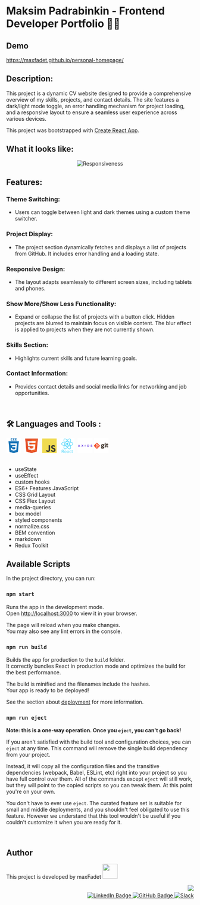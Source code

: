 # Maksim Padrabinkin - Frontend Developer Portfolio 🧑‍💻

## Demo

https://maxfadet.github.io/personal-homepage/

## Description:

This project is a dynamic CV website designed to provide a comprehensive overview of my skills, projects, and contact details. The site features a dark/light mode toggle, an error handling mechanism for project loading, and a responsive layout to ensure a seamless user experience across various devices.

This project was bootstrapped with [Create React App](https://github.com/facebook/create-react-app).

## What it looks like:

<div align="center">
<img src="https://github.com/maxFadet/personal-homepage/blob/master/presentation.gif" title="Responsiveness" alt="Responsiveness"/>
</div>

## Features:

### Theme Switching:
- Users can toggle between light and dark themes using a custom theme switcher.
### Project Display: 
- The project section dynamically fetches and displays a list of projects from GitHub. It includes error handling and a loading state.
### Responsive Design: 
- The layout adapts seamlessly to different screen sizes, including tablets and phones.
### Show More/Show Less Functionality:
- Expand or collapse the list of projects with a button click. Hidden projects are blurred to maintain focus on visible content. The blur effect is applied to projects when they are not currently shown.
### Skills Section:
- Highlights current skills and future learning goals.
### Contact Information: 
- Provides contact details and social media links for networking and job opportunities.

&nbsp;

## :hammer_and_wrench: Languages and Tools :

<div>
  <img src="https://github.com/devicons/devicon/blob/master/icons/css3/css3-plain-wordmark.svg"  title="CSS3" alt="CSS" width="40" height="40"/>&nbsp;
  <img src="https://github.com/devicons/devicon/blob/master/icons/html5/html5-original.svg" title="HTML5" alt="HTML" width="40" height="40"/>&nbsp;
  <img src="https://github.com/devicons/devicon/blob/master/icons/javascript/javascript-original.svg" title="JavaScript" alt="JavaScript" width="40" height="40"/>&nbsp;
  <img src="https://github.com/devicons/devicon/blob/master/icons/react/react-original-wordmark.svg" title="React" alt="React" width="40" height="40"/>&nbsp;
  <img src="https://github.com/devicons/devicon/blob/master/icons/axios/axios-plain-wordmark.svg" title="Axios" **alt="Axios" width="40" height="40"/>
  <img src="https://github.com/devicons/devicon/blob/master/icons/git/git-original-wordmark.svg" title="Git" **alt="Git" width="40" height="40"/>
</div>
&nbsp;

  - useState
  - useEffect
  - custom hooks
  - ES6+ Features JavaScript
  - CSS Grid Layout
  - CSS Flex Layout
  - media-queries
  - box model
  - styled components
  - normalize.css
  - BEM convention
  - markdown
  - Redux Toolkit
&nbsp;

## Available Scripts

In the project directory, you can run:

### `npm start`

Runs the app in the development mode.\
Open [http://localhost:3000](http://localhost:3000) to view it in your browser.

The page will reload when you make changes.\
You may also see any lint errors in the console.

### `npm run build`

Builds the app for production to the `build` folder.\
It correctly bundles React in production mode and optimizes the build for the best performance.

The build is minified and the filenames include the hashes.\
Your app is ready to be deployed!

See the section about [deployment](https://facebook.github.io/create-react-app/docs/deployment) for more information.

### `npm run eject`

**Note: this is a one-way operation. Once you `eject`, you can't go back!**

If you aren't satisfied with the build tool and configuration choices, you can `eject` at any time. This command will remove the single build dependency from your project.

Instead, it will copy all the configuration files and the transitive dependencies (webpack, Babel, ESLint, etc) right into your project so you have full control over them. All of the commands except `eject` will still work, but they will point to the copied scripts so you can tweak them. At this point you're on your own.

You don't have to ever use `eject`. The curated feature set is suitable for small and middle deployments, and you shouldn't feel obligated to use this feature. However we understand that this tool wouldn't be useful if you couldn't customize it when you are ready for it.

&nbsp;
## Author

This project is developed by maxFadet 
<img src="https://media.giphy.com/media/v1.Y2lkPTc5MGI3NjExaHQ5c3J6NTlyNms0ZWgzaGgxd3NzNGM5N3dybHRwOHRhZWZpMTh1NyZlcD12MV9pbnRlcm5hbF9naWZfYnlfaWQmY3Q9Zw/STlF2GH4HbeZAAXlq5/giphy.gif" width="40" height="40">

<div align="right">
  <img src="https://media.giphy.com/media/dWesBcTLavkZuG35MI/giphy.gif" width="600"/>
  <div id="badges">
  <a href="https://www.linkedin.com/in/max-padrabinkin-4a739a251/">
    <img src="https://img.shields.io/badge/LinkedIn-blue?style=for-the-badge&logo=linkedin&logoColor=" alt="LinkedIn Badge"/>
  </a>
  <a href="https://github.com/maxFadet?tab=repositories">
    <img src="https://img.shields.io/badge/GitHub-black?style=for-the-badge&logo=github&logoColor=white" alt="GitHub Badge"/>
  </a>
  <a href="https://youcodefrontend2.slack.com/team/U043BC713F1">
    <img src="https://img.shields.io/badge/Slack-purple?style=for-the-badge&logo=slack&logoColor=white" alt="Slack"/>
  </a>
</div>
